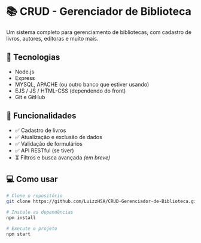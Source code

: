 # 📚 CRUD - Gerenciador de Biblioteca

Um sistema completo para gerenciamento de bibliotecas, com cadastro de livros, autores, editoras e muito mais.

## 🔧 Tecnologias

- Node.js
- Express
- MYSQL, APACHE (ou outro banco que estiver usando)
- EJS / JS / HTML-CSS (dependendo do front)
- Git e GitHub

## 🚀 Funcionalidades

- ✅ Cadastro de livros
- ✅ Atualização e exclusão de dados
- ✅ Validação de formulários
- ✅ API RESTful (se tiver)
- ⏳ Filtros e busca avançada *(em breve)*

## 💻 Como usar

```bash
# Clone o repositório
git clone https://github.com/LuizzHSA/CRUD-Gerenciador-de-Biblioteca.git

# Instale as dependências
npm install

# Execute o projeto
npm start
